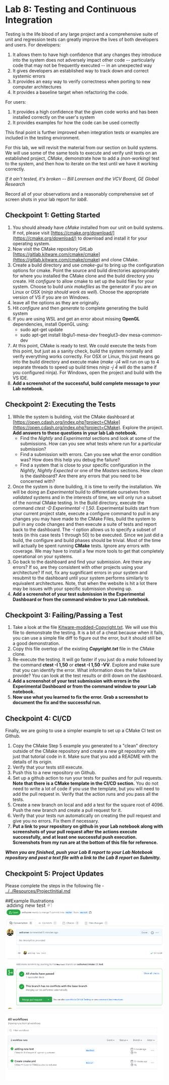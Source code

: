 # Lab 8: Testing and Continuous Integration

Testing is the life blood of any large project and a comprehensive
suite of unit and regression tests can greatly improve the lives of both developers and users. For developers:

1. It allows them to have high confidence that any changes they introduce into the system does not adversely impact other code -- particularly code that may not be frequently executed -- in an unexpected way
2. It gives developers an established way to track down and correct systemic errors
3. It provides an easy way to verify correctness when porting to new computer architectures
4. It provides a baseline target when refactoring the code.

For users:

1. It provides a high confidence that the given code works and has been installed correctly on the user's system
2. It provides examples for how the code can be used correctly

This final point is further improved when integration tests or examples are included in the testing environment.

For this lab, we will revisit the material from our section on build systems. We will use some of the same tools to execute and verify unit tests on an established project, *CMake*, demonstrate how to add a _(non-working)_ test to the system, and then how to iterate on the test until we have it working correctly.

*If it ain't tested, it's broken -- Bill Lorensen and the VCV Board, GE Global Research*

Record all of your observations and a reasonably comprehensive set of screen shots in your lab report for *lab8*.

## Checkpoint 1: Getting Started
1. You should already have *cMake* installed from our unit on build systems. If not, please visit [https://cmake.org/download/](https://cmake.org/download/) to download and install it for your operating system.
2. Now visit the CMake repository GitLab [https://gitlab.kitware.com/cmake/cmake](https://gitlab.kitware.com/cmake/cmake) and clone CMake.
3. Create a build directory and use *cmake-gui* to bring up the configuration options for cmake. Point the source and build directories appropriately for where you installed the CMake clone and the build directory you create. Hit _configure_ to allow cmake to set up the build files for your system. Choose to build _unix makefiles_ as the generator if you are on Linux or OSX (_ninja should work as well_). Choose the appropriate version of VS if you are on Windows.
5. leave all the options as they are originally.
5. Hit *configure* and then *generate* to complete generating the build system
6. If you are using WSL and get an error about missing **OpenGL** dependencies, install OpenGL using:
    -  sudo apt-get update
    -  sudo apt-get install libglu1-mesa-dev freeglut3-dev mesa-common-dev
6. At this point, CMake is ready to test. We could execute the tests from this point, but just as a sanity check, build the system normally and verify everything works correctly. For OSX or Linux, this just means go into the build directory and execute make (*make -j4* will run on up to 4 separate threads to speed up build times *ninja -j 4* will do the same if you configured ninja). For Windows, open the project and build with the VS IDE.
7. **Add a screenshot of the successful, build complete message to your Lab notebook.**

## Checkpoint 2: Executing the Tests
1. While the system is building, visit the CMake dashboard at [https://open.cdash.org/index.php?project=CMake](https://open.cdash.org/index.php?project=CMake). Explore the project. **Add answers to these questions in your lab Lab notebook.**
	- Find the *Nightly* and *Experimental* sections and look at some of the submissions. How can you see what tests where run for a particular submission?
	- Find a submission with errors. Can you see what the error condition was? How does this help you debug the failure?
	- Find a system that is close to your specific configuration in the *Nightly*, *Nightly Expected* or one of the *Masters* sections. How _clean_ is the dashboard? Are there any errors that you need to be concerned with?
2. Once the system is done building, it is time to verify the installation. We will be doing an *Experimental* build to differentiate ourselves from *validated* systems and in the interests of time, we will only run a subset of the normal CMake testing. In the Build directory, execute the command _ctest -D Experimental -I 1,50_. Experimental builds start from your current project state, execute a configure command to pull in any changes you may have made to the CMake Files, build the system to pull in any code changes and then execute a suite of tests and report back to the dashboard. The _-I_ option allows us to specify a subset of tests (in this case tests 1 through 50) to be executed. Since we just did a build, the configure and build phases should be trivial. Most of the time will actually be spent running **CMake** tests. Ignore any errors with coverage. We may have to install a few more tools to get that completely operational on your systems.
3. Go back to the dashboard and find your submission. Are there any errors? If so, are they consistent with other projects using your architecture? If not, fix any sugnificant errors in your system and resubmit to the dashboard until your system performs similarly to equivalent architectures. Note, that when the website is hit a lot there may be issues with your specific submission showing up.
4. **Add a screenshot of your test submission in the Experimental Dashboard or from the command window to your Lab notebook.**


## Checkpoint 3: Failing/Passing a Test
1. Take a look at the file [Kitware-modded-Copyright.txt](Kitware-modded-Copyright.txt). We will use this file to demonstrate the testing. It is a bit of a cheat because when it fails, you can use a simple file diff to figure out the error, but it should still be a good demonstration.
2. Copy this file overtop of the existing ***Copyright.txt*** file in the CMake clone.
3. Re-execute the testing. It will go faster if you just do a _make_ followed by the command __ctest -I 1,50__ or __ctest -I 1,50 -VV__. Explore and make sure that you can identify the error. What information does the failure provide? You can look at the test results or drill down on the dashboard.
4. **Add a screenshot of your test submission with errors in the Experimental Dashboard or from the command window to your Lab notebook.**
5. **Now use what you learned to fix the error. Grab a screenshot to document the fix and the successful run.**

## Checkpoint 4: CI/CD
Finally, we are going to use a simpler example to set up a CMake CI test on Github.

1. Copy the CMake Step 5 example you generated to a "clean" directory outside of the CMake repository and create a new git repository with just that tutorial code in it. Make sure that you add a README with the details of its origin.
2. Verify that your tests still execute.
2. Push this to a new repository on Github.
3. Set up a github action to run your tests for pushes and for pull requests. **Note that there is a CMake template in the CI/CD section.** You do not need to write a lot of code if you use the template, but you will need to add the pull request in. Verify that the action runs and you pass all the tests.
4. Create a new branch on local and add a test for the square root of 4096. Push the new branch and create a pull request for it.
5. Verify that your tests run automatically on creating the pull request and give you no errors. Fix them if necessary.
6. **Put a link to your repository on github in your Lab notebook along with screenshots of your pull request after the actions execute successfully, and at least one successful push execution. Screenshots from my run are at the bottom of this file for reference.**

***When you are finished, push your Lab 8 report to your Lab Notebook repository and post a text file with a link to the Lab 8 report on Submitty.***

## Checkpoint 5: Project Updates
Please complete the steps in the following file - [../../Resources/ProjectInitial.md](../../Resources/ProjectInitial.md)

##Example Illustrations
![Illustration of the pull request after running the action](PullRequest.png "PullRequest.png")

![Illustration of the actions workflow for the push and the pull request](Workflow.png "Workflow.png")
